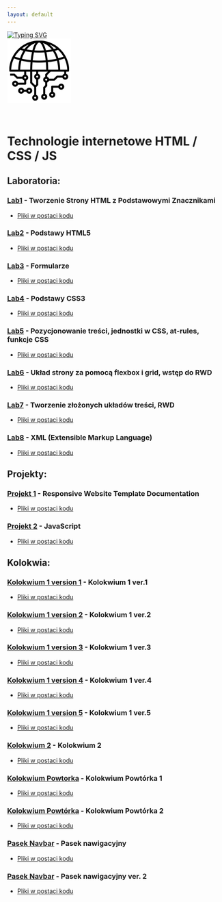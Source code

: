 ```yaml
---
layout: default
---
```


[![Typing SVG](https://readme-typing-svg.herokuapp.com?font=Fira+Code&size=30&pause=1000&color=000000&random=false&width=435&lines=Technologie+Internetowe)](https://github.com/dawidolko/Internet-Technologies)
<br>![Technologie](image/Technologie.png)

<br/>

# Technologie internetowe HTML / CSS / JS

## Laboratoria:

### [Lab1](LAB1) - Tworzenie Strony HTML z Podstawowymi Znacznikami
- [Pliki w postaci kodu](https://github.com/dawidolko/Internet-Technologies/tree/main/LAB1)<br>

### [Lab2](LAB2/README.md) - Podstawy HTML5
- [Pliki w postaci kodu](https://github.com/dawidolko/Internet-Technologies/tree/main/LAB2)<br>

### [Lab3](LAB3/README.md) - Formularze
- [Pliki w postaci kodu](https://github.com/dawidolko/Internet-Technologies/tree/main/LAB3)<br>

### [Lab4](LAB4/README.md) - Podstawy CSS3
- [Pliki w postaci kodu](https://github.com/dawidolko/Internet-Technologies/tree/main/LAB4)<br>

### [Lab5](LAB5/README.md) - Pozycjonowanie treści, jednostki w CSS, at-rules, funkcje CSS
- [Pliki w postaci kodu](https://github.com/dawidolko/Internet-Technologies/tree/main/LAB5)<br>

### [Lab6](LAB6/README.md) - Układ strony za pomocą flexbox i grid, wstęp do RWD
- [Pliki w postaci kodu](https://github.com/dawidolko/Internet-Technologies/tree/main/LAB6)<br>

### [Lab7](LAB7/README.md) - Tworzenie złożonych układów treści, RWD
- [Pliki w postaci kodu](https://github.com/dawidolko/Internet-Technologies/tree/main/LAB7)<br>

### [Lab8](LAB8/README.md) - XML (Extensible Markup Language)
- [Pliki w postaci kodu](https://github.com/dawidolko/Internet-Technologies/tree/main/LAB8)<br>

## Projekty:

### [Projekt 1](https://techint.dawidolko.pl/projects/ResWebsiteTemplate/) - Responsive Website Template Documentation
- [Pliki w postaci kodu](https://github.com/dawidolko/Internet-Technologies/tree/main/projects/ResWebsiteTemplate)<br>

### [Projekt 2](projects/README.md) - JavaScript
- [Pliki w postaci kodu](https://github.com/dawidolko/Internet-Technologies/tree/main/projects)<br>

## Kolokwia:

### [Kolokwium 1 version 1](KOLOKWIUM/Kolokwium1v1/README.md) - Kolokwium 1 ver.1
- [Pliki w postaci kodu](https://github.com/dawidolko/Internet-Technologies/tree/main/KOLOKWIUM/Kolokwium1v1)<br>

### [Kolokwium 1 version 2](KOLOKWIUM/Kolokwium1v2/README.md) - Kolokwium 1 ver.2
- [Pliki w postaci kodu](https://github.com/dawidolko/Internet-Technologies/tree/main/KOLOKWIUM/Kolokwium1v2)<br>

### [Kolokwium 1 version 3](KOLOKWIUM/Kolokwium1v3/README.md) - Kolokwium 1 ver.3
- [Pliki w postaci kodu](https://github.com/dawidolko/Internet-Technologies/tree/main/KOLOKWIUM/Kolokwium1v3)<br>

### [Kolokwium 1 version 4](KOLOKWIUM/Kolokwium1v4/README.md) - Kolokwium 1 ver.4
- [Pliki w postaci kodu](https://github.com/dawidolko/Internet-Technologies/tree/main/KOLOKWIUM/Kolokwium1v4)<br>

### [Kolokwium 1 version 5](KOLOKWIUM/Kolokwium1v5/README.md) - Kolokwium 1 ver.5
- [Pliki w postaci kodu](https://github.com/dawidolko/Internet-Technologies/tree/main/KOLOKWIUM/Kolokwium1v5)<br>

### [Kolokwium 2](KOLOKWIUM/Kolokwium2v1/README.md) - Kolokwium 2
- [Pliki w postaci kodu](https://github.com/dawidolko/Internet-Technologies/tree/main/KOLOKWIUM/Kolokwium2v1)<br>

### [Kolokwium Powtorka](KOLOKWIUM/Powtorka) - Kolokwium Powtórka 1
- [Pliki w postaci kodu](https://github.com/dawidolko/Internet-Technologies/tree/main/KOLOKWIUM/Powtorka)<br>

### [Kolokwium Powtórka](KOLOKWIUM/Powtorkav2) - Kolokwium Powtórka 2
- [Pliki w postaci kodu](https://github.com/dawidolko/Internet-Technologies/tree/main/KOLOKWIUM/Powtorkav2)<br>

### [Pasek Navbar](KOLOKWIUM/PasekNav/pasekNav.html) - Pasek nawigacyjny
- [Pliki w postaci kodu](https://github.com/dawidolko/Internet-Technologies/tree/main/KOLOKWIUM/PasekNav)<br>

### [Pasek Navbar](KOLOKWIUM/PasekNavv2/pasekNav.html) - Pasek nawigacyjny ver. 2
- [Pliki w postaci kodu](https://github.com/dawidolko/Internet-Technologies/tree/main/KOLOKWIUM/PasekNavv2)<br>
